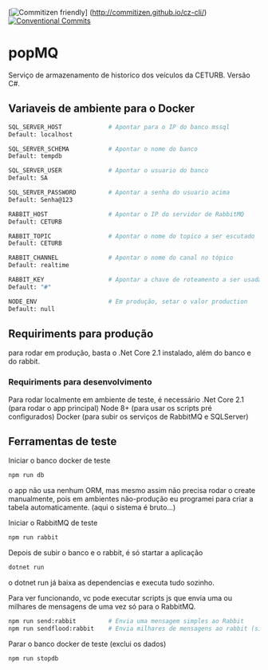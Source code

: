 [![Commitizen friendly](https://img.shields.io/badge/commitizen-friendly-brightgreen.svg)] (http://commitizen.github.io/cz-cli/) [![Conventional Commits](https://img.shields.io/badge/Conventional%20Commits-1.0.0-yellow.svg)](https://conventionalcommits.org)

# popMQ
Serviço de armazenamento de historico dos veículos da CETURB. Versão C#.

## Variaveis de ambiente para o Docker
```bash
SQL_SERVER_HOST             # Apontar para o IP do banco mssql
Default: localhost

SQL_SERVER_SCHEMA           # Apontar o nome do banco
Default: tempdb

SQL_SERVER_USER             # Apontar o usuario do banco
Default: SA

SQL_SERVER_PASSWORD         # Apontar a senha do usuario acima
Default: Senha@123

RABBIT_HOST                 # Apontar o IP do servidor de RabbitMQ
Default: CETURB

RABBIT_TOPIC                # Apontar o nome do topico a ser escutado
Default: CETURB

RABBIT_CHANNEL              # Apontar o nome do canal no tópico
Default: realtime

RABBIT_KEY                  # Apontar a chave de roteamento a ser usada para ouvir
Default: "#"

NODE_ENV                    # Em produção, setar o valor production
Default: null
```

## Requiriments para produção
para rodar em produção, basta o .Net Core 2.1 instalado, além do banco e do rabbit.

### Requiriments para desenvolvimento
Para rodar localmente em ambiente de teste, é necessário
.Net Core 2.1 (para rodar o app principal)
Node 8+ (para usar os scripts pré configurados)
Docker (para subir os serviços de RabbitMQ e SQLServer)



## Ferramentas de teste
Iniciar o banco docker de teste
```bash
npm run db
```
o app não usa nenhum ORM, mas mesmo assim não precisa rodar o create manualmente, pois em ambientes não-produção eu programei para criar a tabela automaticamente. (aqui o sistema é bruto...)

Iniciar o RabbitMQ de teste
```bash
npm run rabbit
```

Depois de subir o banco e o rabbit, é só startar a aplicação
```bash
dotnet run
```
o dotnet run já baixa as dependencias e executa tudo sozinho.


Para ver funcionando, vc pode executar scripts js que envia uma ou milhares de mensagens de uma vez só para o RabbitMQ.
```bash
npm run send:rabbit         # Envia uma mensagem simples ao Rabbit
npm run sendflood:rabbit    # Envia milhares de mensagens ao rabbit (situação próxima do real)
```

Parar o banco docker de teste (exclui os dados)
```bash
npm run stopdb
```